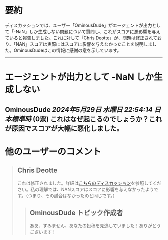 # 要約 
ディスカッションでは、ユーザー「OminousDude」がエージェントが出力として「-NaN」しか生成しない問題について質問し、これがスコアに悪影響を与えていると報告しました。これに対して「Chris Deotte」が、問題は修正されており、「NAN」スコアは実際にはスコアに影響を与えなかったことを説明しました。OminousDudeはこの情報に感謝の意を示しています。

---
# エージェントが出力として -NaN しか生成しない
**OminousDude** *2024年5月29日 水曜日 22:54:14 日本標準時* (0票)
これはなぜ起こるのでしょうか？これが原因でスコアが大幅に悪化しました。
---
 # 他のユーザーのコメント
> ## Chris Deotte
> 
> これは修正されました。詳細は[こちらのディスカッション](https://www.kaggle.com/competitions/llm-20-questions/discussion/508278)を参照してください。私の理解では、NANスコアはスコアに影響を与えなかったようです。（つまり、その試合はなかったのと同じです。）
> 
> 
> > ## OminousDude トピック作成者
> > 
> > ああ、すみません、あなたの投稿を見逃していました！ありがとうございます！
> > 
> > >
